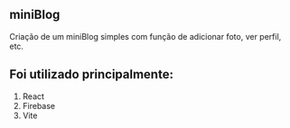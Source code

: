 ## miniBlog
 
Criação de um miniBlog simples com função de adicionar foto, ver perfil, etc.

## Foi utilizado principalmente:
 1) React
 2) Firebase
 3) Vite
